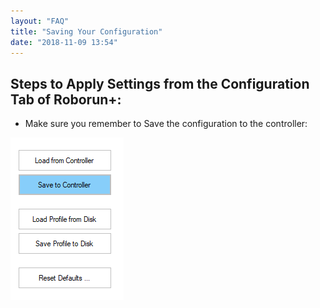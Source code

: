```yaml
---
layout: "FAQ"
title: "Saving Your Configuration"
date: "2018-11-09 13:54"
---
```


Steps to Apply Settings from the Configuration Tab of Roborun+:
----------------------------

* Make sure you remember to Save the configuration to the controller:

![](assets/markdown-img-paste-20181108094223488.png "Save to Controller")



<!--START FAQ Footer -->

<!-- Reference Links -->

[User Manual]:https://www.roboteq.com/index.php/docman/motor-controllers-documents-and-files/documentation/user-manual/272-roboteq-controllers-user-manual-v17/file
[MicroBasic]:https://www.roboteq.com/index.php/technology-menu/microbasic-technology
[C API]:https://www.roboteq.com/index.php/docman/motor-controllers-documents-and-files/nxtgen-downloads-1/application-programming-interface/348-roboteq-linux-winapi-manual/file
[Files Download]:https://www.roboteq.com/index.php/support/downloads



<!-- END FAQ Footer -->
